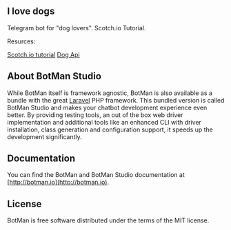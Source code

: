 ## I love dogs

Telegram bot for "dog lovers". Scotch.io Tutorial.

Resurces:

[Scotch.io tutorial](https://scotch.io/tutorials/build-a-telegram-bot-with-laravel-and-botman)
[Dog Api](https://dog.ceo/dog-api/#all)

## About BotMan Studio

While BotMan itself is framework agnostic, BotMan is also available as a bundle with the great [Laravel](https://laravel.com) PHP framework. This bundled version is called BotMan Studio and makes your chatbot development experience even better. By providing testing tools, an out of the box web driver implementation and additional tools like an enhanced CLI with driver installation, class generation and configuration support, it speeds up the development significantly.

## Documentation

You can find the BotMan and BotMan Studio documentation at [http://botman.io](http://botman.io).

## License

BotMan is free software distributed under the terms of the MIT license.

